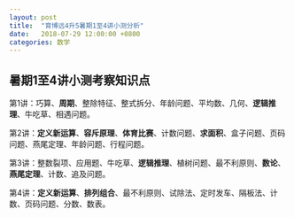 ```yaml
---
layout: post
title:  "育博远4升5暑期1至4讲小测分析"
date:   2018-07-29 12:00:00 +0800
categories: 数学
---
```


## 暑期1至4讲小测考察知识点

第1讲：巧算、**周期**、整除特征、整式拆分、年龄问题、平均数、几何、**逻辑推理**、牛吃草、相遇问题。

第2讲：**定义新运算**、**容斥原理**、**体育比赛**、计数问题、**求面积**、盒子问题、页码问题、燕尾定理、年龄问题、行程问题。

第3讲：整数裂项、应用题、牛吃草、**逻辑推理**、植树问题、最不利原则、**数论**、**燕尾定理**、计数、追及问题。

第4讲：**定义新运算**、**排列组合**、最不利原则、试除法、定时发车、隔板法、计数、页码问题、分数、数表。
